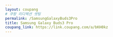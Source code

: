 ```yaml
---
layout: coupang
# 쿠팡 리디렉션 셋팅
permalink: /SamsungGalaxyBuds3Pro
title: Samsung Galaxy Buds3 Pro
coupang_link: https://link.coupang.com/a/bKH0kz
---
```

